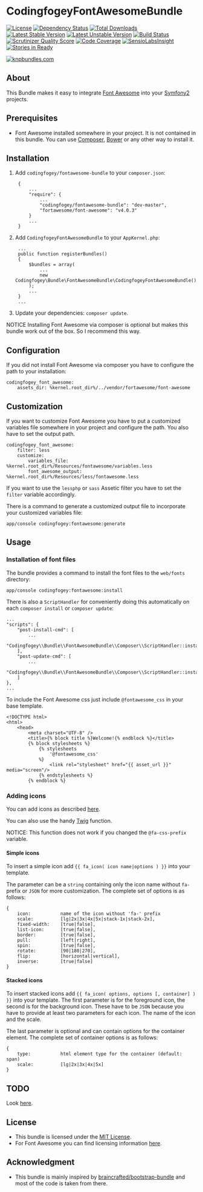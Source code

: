 # CodingfogeyFontAwesomeBundle

[![License](https://poser.pugx.org/codingfogey/fontawesome-bundle/license.png)](https://packagist.org/packages/codingfogey/fontawesome-bundle)
[![Dependency Status](https://www.versioneye.com/user/projects/52f51557ec1375fd0b000077/badge.png)](https://www.versioneye.com/user/projects/52f51557ec1375fd0b000077)
[![Total Downloads](https://poser.pugx.org/codingfogey/fontawesome-bundle/downloads.png)](https://packagist.org/packages/codingfogey/fontawesome-bundle)
[![Latest Stable Version](https://poser.pugx.org/codingfogey/fontawesome-bundle/v/stable.png)](https://packagist.org/packages/codingfogey/fontawesome-bundle)
[![Latest Unstable Version](https://poser.pugx.org/codingfogey/fontawesome-bundle/v/unstable.png)](https://packagist.org/packages/codingfogey/fontawesome-bundle)
[![Build Status](https://travis-ci.org/codingfogey/fontawesome-bundle.png)](https://travis-ci.org/codingfogey/fontawesome-bundle)
[![Scrutinizer Quality Score](https://scrutinizer-ci.com/g/codingfogey/fontawesome-bundle/badges/quality-score.png?s=ddf3507ab8055474b46db51a92e7a486a94a931a)](https://scrutinizer-ci.com/g/codingfogey/fontawesome-bundle/)
[![Code Coverage](https://scrutinizer-ci.com/g/codingfogey/fontawesome-bundle/badges/coverage.png?s=b9f564491938c725b1dc2f64b1461071a6b710cf)](https://scrutinizer-ci.com/g/codingfogey/fontawesome-bundle/)
[![SensioLabsInsight](https://insight.sensiolabs.com/projects/7b8a98ea-e8e8-49c0-a5b0-7ee378009b07/mini.png)](https://insight.sensiolabs.com/projects/7b8a98ea-e8e8-49c0-a5b0-7ee378009b07)
[![Stories in Ready](https://badge.waffle.io/codingfogey/fontawesome-bundle.png?label=ready&title=Ready)](https://waffle.io/codingfogey/fontawesome-bundle)

[![knpbundles.com](http://knpbundles.com/codingfogey/fontawesome-bundle/badge-short)](http://knpbundles.com/codingfogey/fontawesome-bundle)

## About

This Bundle makes it easy to integrate [Font Awesome](http://fortawesome.github.io/Font-Awesome/) into your [Symfony2](http://symfony.com/) projects.


## Prerequisites

- Font Awesome installed somewhere in your project. It is not contained in this bundle. You can use [Composer](http://getcomposer.org), [Bower](http://bower.io) or any other way to install it.


## Installation

1. Add `codingfogey/fontawesome-bundle` to your `composer.json`:

        {
            ...
            "require": {
                ...
                "codingfogey/fontawesome-bundle": "dev-master",
                "fortawesome/font-awesome": "v4.0.3"
            }
            ...
        }

2. Add `CodingfogeyFontAwesomeBundle` to your `AppKernel.php`:

        ...
        public function registerBundles()
        {
            $bundles = array(
                ...
                new Codingfogey\Bundle\FontAwesomeBundle\CodingfogeyFontAwesomeBundle()
            );
            ...
        }
        ...

3. Update your dependencies: `composer update`.

NOTICE Installing Font Awesome via composer is optional but makes this bundle work out of the box. So I recommend this way.


## Configuration

If you did not install Font Awesome via composer you have to configure the path to your installation:

    codingfogey_font_awesome:
        assets_dir: %kernel.root_dir%/../vendor/fortawesome/font-awesome


## Customization

If you want to customize Font Awesome you have to put a customized variables file somewhere in your project and configure the path. You also have to set the output path.

    codingfogey_font_awesome:
        filter: less
        customize:
            variables_file:         %kernel.root_dir%/Resources/fontawesome/variables.less
            font_awesome_output:    %kernel.root_dir%/Resources/less/fontawesome.less

If you want to use the `lessphp` or `sass` Assetic filter you have to set the `filter` variable accordingly.

There is a command to generate a customized output file to incorporate your customized variables file:

    app/console codingfogey:fontawesome:generate


## Usage

### Installation of font files

The bundle provides a command to install the font files to the `web/fonts` directory:

    app/console codingfogey:fontawesome:install

There is also a `ScriptHandler` for conveniently doing this automatically on each `composer install` or `composer update`:

    ...
    "scripts": {
        "post-install-cmd": [
            ...
            "Codingfogey\\Bundle\\FontAwesomeBundle\\Composer\\ScriptHandler::install"
        ],
        "post-update-cmd": [
            ...
            "Codingfogey\\Bundle\\FontAwesomeBundle\\Composer\\ScriptHandler::install"
        ]
    },
    ...

To include the Font Awesome css just include `@fontawesome_css` in your base template.

    <!DOCTYPE html>
    <html>
        <head>
            <meta charset="UTF-8" />
            <title>{% block title %}Welcome!{% endblock %}</title>
            {% block stylesheets %}
                {% stylesheets
                    '@fontawesome_css'
                %}
                    <link rel="stylesheet" href="{{ asset_url }}" media="screen"/>
                {% endstylesheets %}
            {% endblock %}

### Adding icons

You can add icons as described [here](http://fortawesome.github.io/Font-Awesome/examples/).

You can also use the handy [Twig](http://twig.sensiolabs.org/) function.

NOTICE: This function does not work if you changed the `@fa-css-prefix` variable.

#### Simple icons

To insert a simple icon add `{{ fa_icon( icon name|options ) }}` into your template.

The parameter can be a `string` containing only the icon name without `fa-` prefix
or `JSON` for more customization. The complete set of options is as follows:

    {
        icon:           name of the icon without 'fa-' prefix
        scale:          [lg|2x|3x|4x|5x|stack-1x|stack-2x],
        fixed-width:    [true|false],
        list-icon:      [true|false],
        border:         [true|false],
        pull:           [left|right],
        spin:           [true|false],
        rotate:         [90|180|270],
        flip:           [horizontal|vertical],
        inverse:        [true|false]
    }

#### Stacked icons

To insert stacked icons add `{{ fa_icon( options, options [, container] ) }}`
into your template. The first parameter is for the foreground icon, the second
is for the background icon. These have to be `JSON` because you have to provide
at least two parameters for each icon. The name of the icon and the scale.

The last parameter is optional and can contain options
for the container element. The complete set of container options is as follows:

    {
        type:           html element type for the container (default: span)
        scale:          [lg|2x|3x|4x|5x]
    }


## TODO

Look [here](../../issues?milestone=&state=open).


## License

- This bundle is licensed under the [MIT License](http://opensource.org/licenses/MIT).
- For Font Awesome you can find licensing information [here](http://fortawesome.github.io/Font-Awesome/license/).


## Acknowledgment

- This bundle is mainly inspired by [braincrafted/bootstrap-bundle](https://github.com/braincrafted/bootstrap-bundle.git) and most of the code is taken from there.
